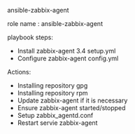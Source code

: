 ansible-zabbix-agent

role name : ansible-zabbix-agent

playbook steps:

* Install zabbix-agent 3.4 setup.yml
* Configure zabbix-agent config.yml

Actions:

* Installing repository gpg
* Installing repository rpm
* Update zabbix-agent if it is necessary
* Ensure zabbix-agent started/stopped
* Setup zabbix_agentd.conf
* Restart servie zabbix-agent
